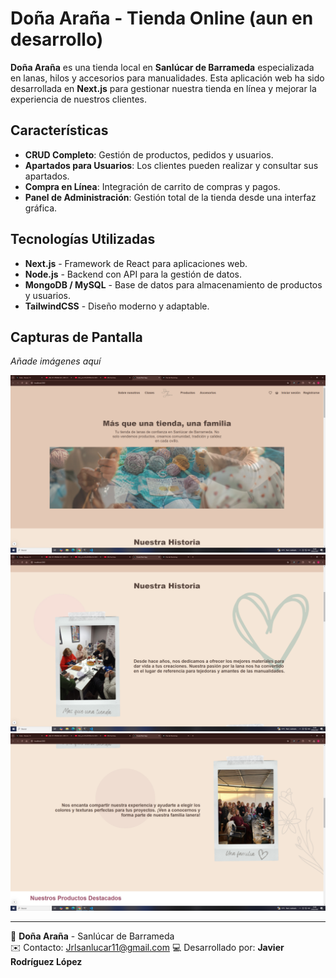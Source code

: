 # Doña Araña - Tienda Online (aun en desarrollo)

**Doña Araña** es una tienda local en **Sanlúcar de Barrameda** especializada en lanas, hilos y accesorios para manualidades. Esta aplicación web ha sido desarrollada en **Next.js** para gestionar nuestra tienda en línea y mejorar la experiencia de nuestros clientes.

## Características

- **CRUD Completo**: Gestión de productos, pedidos y usuarios.
- **Apartados para Usuarios**: Los clientes pueden realizar y consultar sus apartados.
- **Compra en Línea**: Integración de carrito de compras y pagos.
- **Panel de Administración**: Gestión total de la tienda desde una interfaz gráfica.

## Tecnologías Utilizadas

- **Next.js** - Framework de React para aplicaciones web.
- **Node.js** - Backend con API para la gestión de datos.
- **MongoDB / MySQL** - Base de datos para almacenamiento de productos y usuarios.
- **TailwindCSS** - Diseño moderno y adaptable.

## Capturas de Pantalla

_Añade imágenes aquí_

![Captura de Pantalla 1](/front_tienda2025/public/capturas/1.png)
![Captura de Pantalla 2](/front_tienda2025/public/capturas/2.png)
![Captura de Pantalla 3](/front_tienda2025/public/capturas/3.png)

---

📍 **Doña Araña** - Sanlúcar de Barrameda  
✉️ Contacto: Jrlsanlucar11@gmail.com
💻 Desarrollado por: **Javier Rodríguez López**
